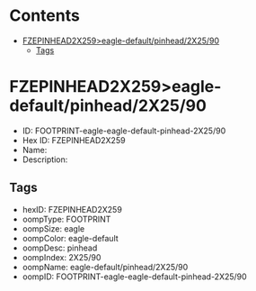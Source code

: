 



Contents
========

* [FZEPINHEAD2X259>eagle-default/pinhead/2X25/90](#fzepinhead2x259eagle-defaultpinhead2x2590)
	* [Tags](#tags)

# FZEPINHEAD2X259>eagle-default/pinhead/2X25/90

- ID: FOOTPRINT-eagle-eagle-default-pinhead-2X25/90
- Hex ID: FZEPINHEAD2X259
- Name: 
- Description: 

## Tags

- hexID: FZEPINHEAD2X259
- oompType: FOOTPRINT
- oompSize: eagle
- oompColor: eagle-default
- oompDesc: pinhead
- oompIndex: 2X25/90
- oompName: eagle-default/pinhead/2X25/90
- oompID: FOOTPRINT-eagle-eagle-default-pinhead-2X25/90
